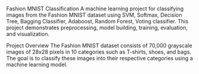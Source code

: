Fashion MNIST Classification
A machine learning project for classifying images from the Fashion MNIST dataset using SVM, Softmax, Decision Tree, Bagging Classifier, Adaboost, Random Forest, Voting classifier. This project demonstrates preprocessing, model building, training, evaluation, and visualization.

Project Overview
The Fashion MNIST dataset consists of 70,000 grayscale images of 28x28 pixels in 10 categories such as T-shirts, shoes, and bags. The goal is to classify these images into their respective categories using a machine learning model.

